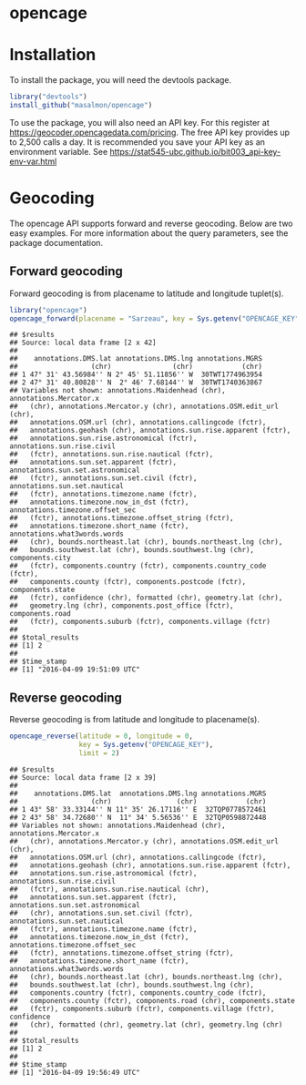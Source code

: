 opencage
========

Installation
============

To install the package, you will need the devtools package.

``` r
library("devtools")
install_github("masalmon/opencage")
```

To use the package, you will also need an API key. For this register at <https://geocoder.opencagedata.com/pricing>. The free API key provides up to 2,500 calls a day. It is recommended you save your API key as an environment variable. See <https://stat545-ubc.github.io/bit003_api-key-env-var.html>

Geocoding
=========

The opencage API supports forward and reverse geocoding. Below are two easy examples. For more information about the query parameters, see the package documentation.

Forward geocoding
-----------------

Forward geocoding is from placename to latitude and longitude tuplet(s).

``` r
library("opencage")
opencage_forward(placename = "Sarzeau", key = Sys.getenv("OPENCAGE_KEY"))
```

    ## $results
    ## Source: local data frame [2 x 42]
    ## 
    ##    annotations.DMS.lat annotations.DMS.lng annotations.MGRS
    ##                  (chr)               (chr)            (chr)
    ## 1 47° 31' 43.56984'' N 2° 45' 51.11856'' W  30TWT1774963954
    ## 2 47° 31' 40.80828'' N  2° 46' 7.68144'' W  30TWT1740363867
    ## Variables not shown: annotations.Maidenhead (chr), annotations.Mercator.x
    ##   (chr), annotations.Mercator.y (chr), annotations.OSM.edit_url (chr),
    ##   annotations.OSM.url (chr), annotations.callingcode (fctr),
    ##   annotations.geohash (chr), annotations.sun.rise.apparent (fctr),
    ##   annotations.sun.rise.astronomical (fctr), annotations.sun.rise.civil
    ##   (fctr), annotations.sun.rise.nautical (fctr),
    ##   annotations.sun.set.apparent (fctr), annotations.sun.set.astronomical
    ##   (fctr), annotations.sun.set.civil (fctr), annotations.sun.set.nautical
    ##   (fctr), annotations.timezone.name (fctr),
    ##   annotations.timezone.now_in_dst (fctr), annotations.timezone.offset_sec
    ##   (fctr), annotations.timezone.offset_string (fctr),
    ##   annotations.timezone.short_name (fctr), annotations.what3words.words
    ##   (chr), bounds.northeast.lat (chr), bounds.northeast.lng (chr),
    ##   bounds.southwest.lat (chr), bounds.southwest.lng (chr), components.city
    ##   (fctr), components.country (fctr), components.country_code (fctr),
    ##   components.county (fctr), components.postcode (fctr), components.state
    ##   (fctr), confidence (chr), formatted (chr), geometry.lat (chr),
    ##   geometry.lng (chr), components.post_office (fctr), components.road
    ##   (fctr), components.suburb (fctr), components.village (fctr)
    ## 
    ## $total_results
    ## [1] 2
    ## 
    ## $time_stamp
    ## [1] "2016-04-09 19:51:09 UTC"

Reverse geocoding
-----------------

Reverse geocoding is from latitude and longitude to placename(s).

``` r
opencage_reverse(latitude = 0, longitude = 0, 
                 key = Sys.getenv("OPENCAGE_KEY"),
                 limit = 2)
```

    ## $results
    ## Source: local data frame [2 x 39]
    ## 
    ##    annotations.DMS.lat  annotations.DMS.lng annotations.MGRS
    ##                  (chr)                (chr)            (chr)
    ## 1 43° 58' 33.33144'' N 11° 35' 26.17116'' E  32TQP0778572461
    ## 2 43° 58' 34.72680'' N  11° 34' 5.56536'' E  32TQP0598872448
    ## Variables not shown: annotations.Maidenhead (chr), annotations.Mercator.x
    ##   (chr), annotations.Mercator.y (chr), annotations.OSM.edit_url (chr),
    ##   annotations.OSM.url (chr), annotations.callingcode (fctr),
    ##   annotations.geohash (chr), annotations.sun.rise.apparent (fctr),
    ##   annotations.sun.rise.astronomical (fctr), annotations.sun.rise.civil
    ##   (fctr), annotations.sun.rise.nautical (chr),
    ##   annotations.sun.set.apparent (fctr), annotations.sun.set.astronomical
    ##   (chr), annotations.sun.set.civil (fctr), annotations.sun.set.nautical
    ##   (fctr), annotations.timezone.name (fctr),
    ##   annotations.timezone.now_in_dst (fctr), annotations.timezone.offset_sec
    ##   (fctr), annotations.timezone.offset_string (fctr),
    ##   annotations.timezone.short_name (fctr), annotations.what3words.words
    ##   (chr), bounds.northeast.lat (chr), bounds.northeast.lng (chr),
    ##   bounds.southwest.lat (chr), bounds.southwest.lng (chr),
    ##   components.country (fctr), components.country_code (fctr),
    ##   components.county (fctr), components.road (chr), components.state
    ##   (fctr), components.suburb (fctr), components.village (fctr), confidence
    ##   (chr), formatted (chr), geometry.lat (chr), geometry.lng (chr)
    ## 
    ## $total_results
    ## [1] 2
    ## 
    ## $time_stamp
    ## [1] "2016-04-09 19:56:49 UTC"
